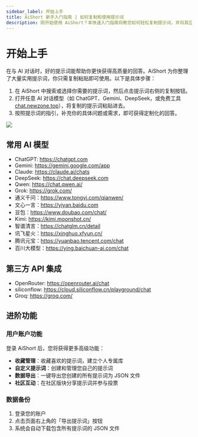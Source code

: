 ```yaml
---
sidebar_label: 开始上手
title: AiShort 新手入门指南 | 如何复制和使用提示词
description: 刚开始使用 AiShort？本快速入门指南将教您如何轻松复制提示词，并将其应用于 ChatGPT、Gemini、DeepSeek 等主流 AI 模型，立即开启您的高效 AI 对话体验。
---
```


# 开始上手

在与 AI 对话时，好的提示词能帮助你更快获得高质量的回答。AiShort 为你整理了大量实用提示词，你只需复制粘贴即可使用。以下是具体步骤：

1. 在 AiShort 中搜索或选择你需要的提示词，然后点击提示词右侧的复制按钮。
2. 打开任意 AI 对话模型（如 ChatGPT、Gemini、DeepSeek，或免费工具 [chat.newzone.top](https://chat.newzone.top/)），将复制的提示词粘贴进去。
3. 按照提示词的指引，补充你的具体问题或需求，即可获得定制化的回答。

![](https://img.newzone.top/gif/how-to-use-aishort.gif?imageMogr2/format/webp)

## 常用 AI 模型

- ChatGPT: https://chatgpt.com
- Gemini: https://gemini.google.com/app
- Claude: https://claude.ai/chats
- DeepSeek: https://chat.deepseek.com
- Qwen: https://chat.qwen.ai/
- Grok: https://grok.com/
- 通义千问：https://www.tongyi.com/qianwen/
- 文心一言：https://yiyan.baidu.com
- 豆包：https://www.doubao.com/chat/
- Kimi: https://kimi.moonshot.cn/
- 智谱清言：https://chatglm.cn/detail
- 讯飞星火：https://xinghuo.xfyun.cn/
- 腾讯元宝：https://yuanbao.tencent.com/chat
- 百川大模型：https://ying.baichuan-ai.com/chat

## 第三方 API 集成

- OpenRouter: https://openrouter.ai/chat
- siliconflow: https://cloud.siliconflow.cn/playground/chat
- Groq: https://groq.com/

## 进阶功能

### 用户账户功能

登录 AiShort 后，您将获得更多高级功能：

- **收藏管理**：收藏喜欢的提示词，建立个人专属库
- **自定义提示词**：创建和管理您自己的提示词
- **数据导出**：一键导出您创建的所有提示词为 JSON 文件
- **社区互动**：在社区版块分享提示词并参与投票

### 数据备份

1. 登录您的账户
2. 点击页面右上角的「导出提示词」按钮
3. 系统会自动下载包含所有提示词的 JSON 文件
